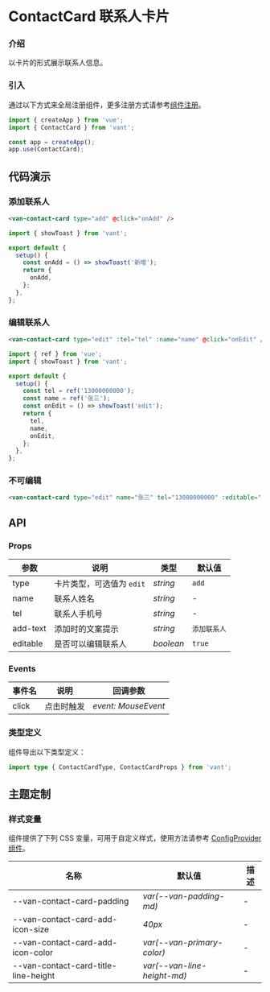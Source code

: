 # ContactCard 联系人卡片

### 介绍

以卡片的形式展示联系人信息。

### 引入

通过以下方式来全局注册组件，更多注册方式请参考[组件注册](#/zh-CN/advanced-usage#zu-jian-zhu-ce)。

```js
import { createApp } from 'vue';
import { ContactCard } from 'vant';

const app = createApp();
app.use(ContactCard);
```

## 代码演示

### 添加联系人

```html
<van-contact-card type="add" @click="onAdd" />
```

```js
import { showToast } from 'vant';

export default {
  setup() {
    const onAdd = () => showToast('新增');
    return {
      onAdd,
    };
  },
};
```

### 编辑联系人

```html
<van-contact-card type="edit" :tel="tel" :name="name" @click="onEdit" />
```

```js
import { ref } from 'vue';
import { showToast } from 'vant';

export default {
  setup() {
    const tel = ref('13000000000');
    const name = ref('张三');
    const onEdit = () => showToast('edit');
    return {
      tel,
      name,
      onEdit,
    };
  },
};
```

### 不可编辑

```html
<van-contact-card type="edit" name="张三" tel="13000000000" :editable="false" />
```

## API

### Props

| 参数     | 说明                      | 类型      | 默认值       |
| -------- | ------------------------- | --------- | ------------ |
| type     | 卡片类型，可选值为 `edit` | _string_  | `add`        |
| name     | 联系人姓名                | _string_  | -            |
| tel      | 联系人手机号              | _string_  | -            |
| add-text | 添加时的文案提示          | _string_  | `添加联系人` |
| editable | 是否可以编辑联系人        | _boolean_ | `true`       |

### Events

| 事件名 | 说明       | 回调参数            |
| ------ | ---------- | ------------------- |
| click  | 点击时触发 | _event: MouseEvent_ |

### 类型定义

组件导出以下类型定义：

```ts
import type { ContactCardType, ContactCardProps } from 'vant';
```

## 主题定制

### 样式变量

组件提供了下列 CSS 变量，可用于自定义样式，使用方法请参考 [ConfigProvider 组件](#/zh-CN/config-provider)。

| 名称                                 | 默认值                      | 描述 |
| ------------------------------------ | --------------------------- | ---- |
| --van-contact-card-padding           | _var(--van-padding-md)_     | -    |
| --van-contact-card-add-icon-size     | _40px_                      | -    |
| --van-contact-card-add-icon-color    | _var(--van-primary-color)_  | -    |
| --van-contact-card-title-line-height | _var(--van-line-height-md)_ | -    |
